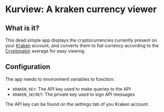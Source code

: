 # Kurview: A kraken currency viewer

## What is it?

This dead simple app displays the cryptocurrencies currently present on your [Kraken](https://kraken.com) account, and converts them to fiat currency according to the [Cryptonator](https://www.cryptonator.com/api) average for easy viewing.

## Configuration

The app needs to environment variables to function:

* `KRAKEN_KEY`: The API key used to make queries to the API
* `KRAKEN_SECRET`: The private key used to sign API messages

The API key can be found on the settings tab of you Kraken account.
